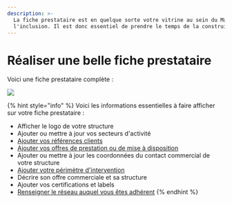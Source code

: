 ```yaml
---
description: >-
  La fiche prestataire est en quelque sorte votre vitrine au sein du Marché de
  l'inclusion. Il est donc essentiel de prendre le temps de la construire.
---
```


# Réaliser une belle fiche prestataire

Voici une fiche prestataire complète :

![](../../.gitbook/assets/image%20%28119%29.png)

{% hint style="info" %}
Voici les informations essentielles à faire afficher sur votre fiche prestataire :

* Afficher le logo de votre structure
* Ajouter ou mettre à jour vos secteurs d'activité
* [Ajouter vos références clients](ajouter-mes-references-clients.md)
* [Ajouter vos offres de prestation ou de mise à disposition](publier-mon-offre-de-prestation.md)
* Ajouter ou mettre à jour les coordonnées du contact commercial de votre structure
* [Ajouter votre périmètre d'intervention](ajouter-votre-perimetre-dintervention.md)
* Décrire son offre commerciale et sa structure
* Ajouter vos certifications et labels
* [Renseigner le réseau auquel vous êtes adhérent](renseigner-le-reseau-auquel-vous-adherez.md)
{% endhint %}

